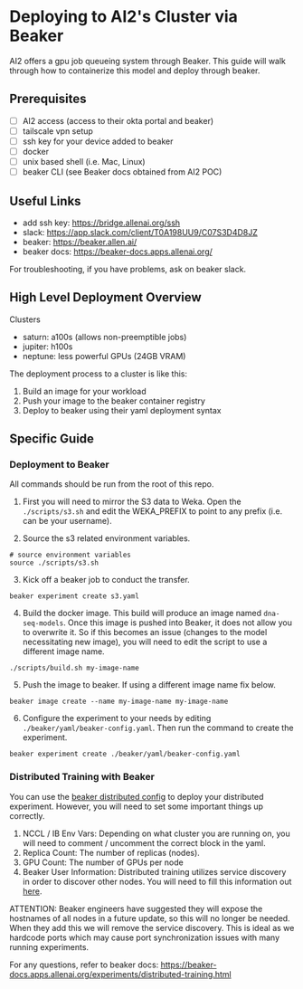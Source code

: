 # Deploying to AI2's Cluster via Beaker

AI2 offers a gpu job queueing system through Beaker. This guide will walk through how to containerize this model and deploy through beaker.

## Prerequisites


- [ ] AI2 access (access to their okta portal and beaker)
- [ ] tailscale vpn setup
- [ ] ssh key for your device added to beaker
- [ ] docker
- [ ] unix based shell (i.e. Mac, Linux)
- [ ] beaker CLI (see Beaker docs obtained from AI2 POC)

## Useful Links

- add ssh key: https://bridge.allenai.org/ssh
- slack: https://app.slack.com/client/T0A198UU9/C07S3D4D8JZ
- beaker: https://beaker.allen.ai/
- beaker docs: https://beaker-docs.apps.allenai.org/

For troubleshooting, if you have problems, ask on beaker slack.

## High Level Deployment Overview

Clusters
- saturn: a100s (allows non-preemptible jobs)
- jupiter: h100s
- neptune: less powerful GPUs (24GB VRAM)

The deployment process to a cluster is like this:
1. Build an image for your workload
2. Push your image to the beaker container registry
3. Deploy to beaker using their yaml deployment syntax

## Specific Guide

### Deployment to Beaker

All commands should be run from the root of this repo.

1. First you will need to mirror the S3 data to Weka. Open the `./scripts/s3.sh` and edit the WEKA_PREFIX to point to any prefix (i.e. can be your username).

2. Source the s3 related environment variables.

```
# source environment variables
source ./scripts/s3.sh
```

3. Kick off a beaker job to conduct the transfer.

```
beaker experiment create s3.yaml 
```

4. Build the docker image. This build will produce an image named `dna-seq-models`. Once this image is pushed into Beaker, it does not allow you to overwrite it. So if this becomes an issue (changes to the model necessitating new image), you will need to edit the script to use a different image name.

```
./scripts/build.sh my-image-name
```

5. Push the image to beaker. If using a different image name fix below.

```
beaker image create --name my-image-name my-image-name
```

6. Configure the experiment to your needs by editing `./beaker/yaml/beaker-config.yaml`. Then run the command to create the experiment.
```
beaker experiment create ./beaker/yaml/beaker-config.yaml
```

### Distributed Training with Beaker

You can use the [beaker distributed config](../beaker/yaml/beaker-config-distrib.yaml) to deploy your distributed experiment. However, you will need to set some important things up correctly.
1. NCCL / IB Env Vars: Depending on what cluster you are running on, you will need to comment / uncomment the correct block in the yaml.
2. Replica Count: The number of replicas (nodes).
3. GPU Count: The number of GPUs per node
4. Beaker User Information: Distributed training utilizes service discovery in order to discover other nodes. You will need to fill this information out [here](../model/work.ipynb).

ATTENTION: Beaker engineers have suggested they will expose the hostnames of all nodes in a future update, so this will no longer be needed. When they add this we will remove the service discovery. This is ideal as we hardcode ports which may cause port synchronization issues with many running experiments.

For any questions, refer to beaker docs:
https://beaker-docs.apps.allenai.org/experiments/distributed-training.html

